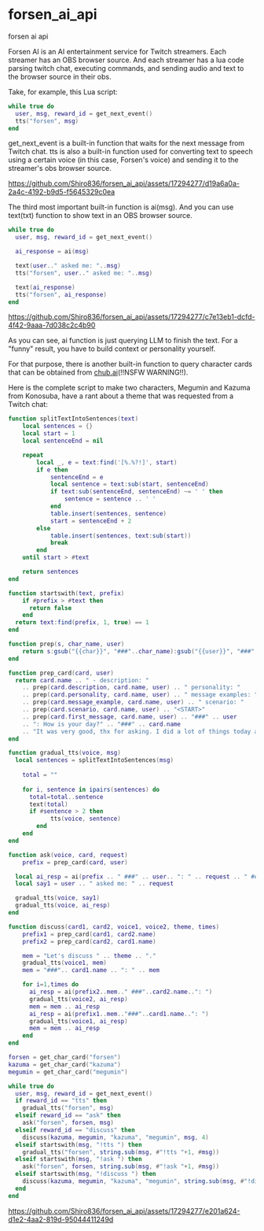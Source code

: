 # forsen_ai_api
forsen ai api

Forsen AI is an AI entertainment service for Twitch streamers. Each streamer has an OBS browser source. And each streamer has a lua code parsing twitch chat, executing commands, and sending audio and text to the browser source in their obs.

Take, for example, this Lua script:
```lua
while true do
  user, msg, reward_id = get_next_event()
  tts("forsen", msg)
end
```
get_next_event is a built-in function that waits for the next message from Twitch chat. tts is also a built-in function used for converting text to speech using a certain voice (in this case, Forsen's voice) and sending it to the streamer's obs browser source.

https://github.com/Shiro836/forsen_ai_api/assets/17294277/d19a6a0a-2a4c-4192-b9d5-f5645329c0ea

The third most important built-in function is ai(msg). And you can use text(txt) function to show text in an OBS browser source.

```lua
while true do
  user, msg, reward_id = get_next_event()

  ai_response = ai(msg)

  text(user.." asked me: "..msg)
  tts("forsen", user.." asked me: "..msg)

  text(ai_response)
  tts("forsen", ai_response)
end
```

https://github.com/Shiro836/forsen_ai_api/assets/17294277/c7e13eb1-dcfd-4f42-9aaa-7d038c2c4b90

As you can see, ai function is just querying LLM to finish the text. For a "funny" result, you have to build context or personality yourself.

For that purpose, there is another built-in function to query character cards that can be obtained from [chub.ai](https://chub.ai)(!!NSFW WARNING!!).

Here is the complete script to make two characters, Megumin and Kazuma from Konosuba, have a rant about a theme that was requested from a Twitch chat:
```lua
function splitTextIntoSentences(text)
    local sentences = {}
    local start = 1
    local sentenceEnd = nil

    repeat
        local _, e = text:find('[%.%?!]', start)
        if e then
            sentenceEnd = e
            local sentence = text:sub(start, sentenceEnd)
            if text:sub(sentenceEnd, sentenceEnd) ~= ' ' then
                sentence = sentence .. ' '
            end
            table.insert(sentences, sentence)
            start = sentenceEnd + 2
        else
            table.insert(sentences, text:sub(start))
            break
        end
    until start > #text

    return sentences
end

function startswith(text, prefix)
    if #prefix > #text then
      return false
    end
  return text:find(prefix, 1, true) == 1
end

function prep(s, char_name, user)
    return s:gsub("{{char}}", "###"..char_name):gsub("{{user}}", "###"..user)
end

function prep_card(card, user)
  return card.name .. " - description: "
    .. prep(card.description, card.name, user) .. " personality: "
    .. prep(card.personality, card.name, user) .. " message examples: " 
    .. prep(card.message_example, card.name, user) .. " scenario: "
    .. prep(card.scenario, card.name, user) .. "<START>"
    .. prep(card.first_message, card.name, user) .. "###" .. user
    .. ": How is your day?" .. "###" .. card.name
    .. "It was very good, thx for asking. I did a lot of things today and I feel very good."
end

function gradual_tts(voice, msg)
  local sentences = splitTextIntoSentences(msg)
 
    total = ""
  
    for i, sentence in ipairs(sentences) do
      total=total..sentence
      text(total)
      if #sentence > 2 then
            tts(voice, sentence)
        end
    end
end

function ask(voice, card, request)
    prefix = prep_card(card, user)

  local ai_resp = ai(prefix .. " ###" .. user.. ": " .. request .. " ###" .. card.name .. ": ")
  local say1 = user .. " asked me: " .. request

  gradual_tts(voice, say1)
  gradual_tts(voice, ai_resp)
end

function discuss(card1, card2, voice1, voice2, theme, times)
    prefix1 = prep_card(card1, card2.name)
    prefix2 = prep_card(card2, card1.name)

    mem = "Let's discuss " .. theme .. "."
    gradual_tts(voice1, mem)
    mem = "###".. card1.name .. ": " .. mem

    for i=1,times do
      ai_resp = ai(prefix2..mem.." ###"..card2.name..": ")
      gradual_tts(voice2, ai_resp)
      mem = mem .. ai_resp
      ai_resp = ai(prefix1..mem.."###"..card1.name..": ")
      gradual_tts(voice1, ai_resp)
      mem = mem .. ai_resp
    end
end

forsen = get_char_card("forsen")
kazuma = get_char_card("kazuma")
megumin = get_char_card("megumin")

while true do
  user, msg, reward_id = get_next_event()
  if reward_id == "tts" then
    gradual_tts("forsen", msg)
  elseif reward_id == "ask" then
    ask("forsen", forsen, msg)
  elseif reward_id == "discuss" then
    discuss(kazuma, megumin, "kazuma", "megumin", msg, 4)
  elseif startswith(msg, "!tts ") then
    gradual_tts("forsen", string.sub(msg, #"!tts "+1, #msg))
  elseif startswith(msg, "!ask ") then
    ask("forsen", forsen, string.sub(msg, #"!ask "+1, #msg))
  elseif startswith(msg, "!discuss ") then
    discuss(kazuma, megumin, "kazuma", "megumin", string.sub(msg, #"!discuss "+1, #msg), 4)
  end
end
```


https://github.com/Shiro836/forsen_ai_api/assets/17294277/e201a624-d1e2-4aa2-819d-95044411249d


